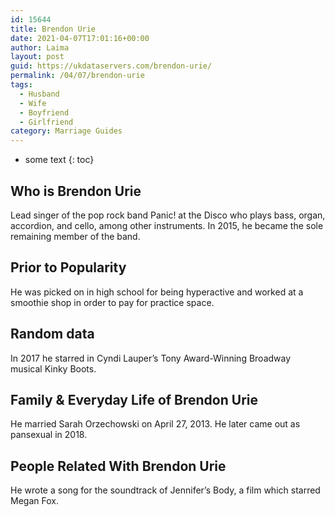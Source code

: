 ```yaml
---
id: 15644
title: Brendon Urie
date: 2021-04-07T17:01:16+00:00
author: Laima
layout: post
guid: https://ukdataservers.com/brendon-urie/
permalink: /04/07/brendon-urie
tags:
  - Husband
  - Wife
  - Boyfriend
  - Girlfriend
category: Marriage Guides
---
```


* some text
{: toc}


## Who is Brendon Urie
                  
                  
                  
Lead singer of the pop rock band Panic! at the Disco who plays bass, organ, accordion, and cello, among other instruments. In 2015, he became the sole remaining member of the band.  
                  
              
            
              
            
                
                
                
## Prior to Popularity
                  
                  
                  
He was picked on in high school for being hyperactive and worked at a smoothie shop in order to pay for practice space.
                  
              
            
              
            
                
                
                
## Random data
                  
                  
                  
In 2017 he starred in Cyndi Lauper&#8217;s Tony Award-Winning Broadway musical Kinky Boots.
                  
              
            
              
            
                
                
                
## Family & Everyday Life of Brendon Urie
                  
                  
                  
He married Sarah Orzechowski on April 27, 2013. He later came out as pansexual in 2018.
                  
              
            
              
            
                
                
                
## People Related With Brendon Urie
                  
                  
                  
He wrote a song for the soundtrack of Jennifer&#8217;s Body, a film which starred Megan Fox. 
                  
              
            
              
            
                
              
            
              
              
            
            
              
            
          
          
          